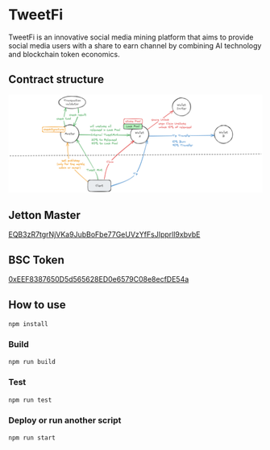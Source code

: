 # TweetFi

TweetFi is an innovative social media mining platform that aims to provide social media users with a share to earn channel by combining AI technology and blockchain token economics.


## Contract structure
![](tweetfi.png)

## Jetton Master

[EQB3zR7tgrNjVKa9JubBoFbe77GeUVzYfFsJIpprll9xbvbE](https://tonviewer.com/EQB3zR7tgrNjVKa9JubBoFbe77GeUVzYfFsJIpprll9xbvbE)


## BSC Token
[0xEEF8387650D5d565628ED0e6579C08e8ecfDE54a](https://bscscan.com/token/0xeef8387650d5d565628ed0e6579c08e8ecfde54a)

## How to use
```shell
npm install
```
### Build

```shell
npm run build
```

### Test

```shell
npm run test
```

### Deploy or run another script

```shell
npm run start
```

